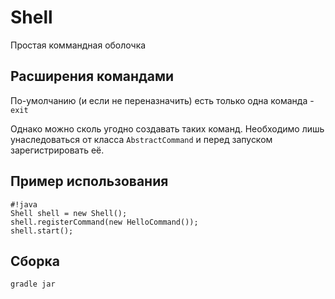 # Shell

Простая коммандная оболочка

## Расширения командами

По-умолчанию (и если не переназначить) есть только одна команда - `exit`

Однако можно сколь угодно создавать таких команд. Необходимо лишь унаследоваться от класса `AbstractCommand`
и перед запуском зарегистрировать её.

## Пример использования

```
#!java
Shell shell = new Shell();
shell.registerCommand(new HelloCommand());
shell.start();
```

## Сборка

`gradle jar`